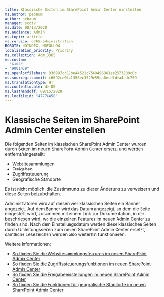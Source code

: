 ```yaml
---
title: Klassische Seiten im SharePoint Admin Center einstellen
ms.author: pebaum
author: pebaum
manager: scotv
ms.date: 08/13/2020
ms.audience: Admin
ms.topic: article
ms.service: o365-administration
ROBOTS: NOINDEX, NOFOLLOW
localization_priority: Priority
ms.collection: Adm_O365
ms.custom:
- "6165"
- "9001459"
ms.openlocfilehash: 936987cc12be44521c7560496961ee2373209c0c
ms.sourcegitcommit: c6692ce0fa1358ec3529e59ca0ecdfdea4cdc759
ms.translationtype: HT
ms.contentlocale: de-DE
ms.lasthandoff: 09/15/2020
ms.locfileid: "47774458"
---
```

# <a name="retire-classic-pages-in-sharepoint-admin-center"></a>Klassische Seiten im SharePoint Admin Center einstellen

Die folgenden Seiten im klassischen SharePoint Admin Center wurden durch Seiten im neuen SharePoint Admin Center ersetzt und werden entfernt/eingestellt: 

- Websitesammlungen 
- Freigaben
- Zugriffssteuerung
- Geografische Standorte

Es ist nicht möglich, die Zustimmung zu dieser Änderung zu verweigern und diese Seiten beizubehalten.

Administratoren wird auf diesen vier klassischen Seiten ein Banner angezeigt. Auf dem Banner wird das Datum angezeigt, an dem die Seite eingestellt wird, zusammen mit einem Link zur Dokumentation, in der beschrieben wird, wo die einzelnen Features im neuen Admin Center zu finden sind. Nach dem Einstellungsdatum werden diese klassischen Seiten durch Umleitungsseiten zum neuen SharePoint Admin Center ersetzt, sämtliche Lesezeichen werden also weiterhin funktionieren.
  
Weitere Informationen:

- [So finden Sie die Websitesammlungsfeatures im neuen SharePoint Admin Center](https://docs.microsoft.com/sharepoint/site-collections-page)
- [So finden Sie die Zugriffssteuerungsfunktionen im neuen SharePoint Admin Center](https://docs.microsoft.com/sharepoint/control-access)
- [So finden Sie die Freigabeeinstellungen im neuen SharePoint Admin Center](https://docs.microsoft.com/sharepoint/sharing-settings)
- [So finden Sie die Funktionen für geografische Standorte im neuen SharePoint Admin Center](https://docs.microsoft.com/sharepoint/manage-geo-locations)
